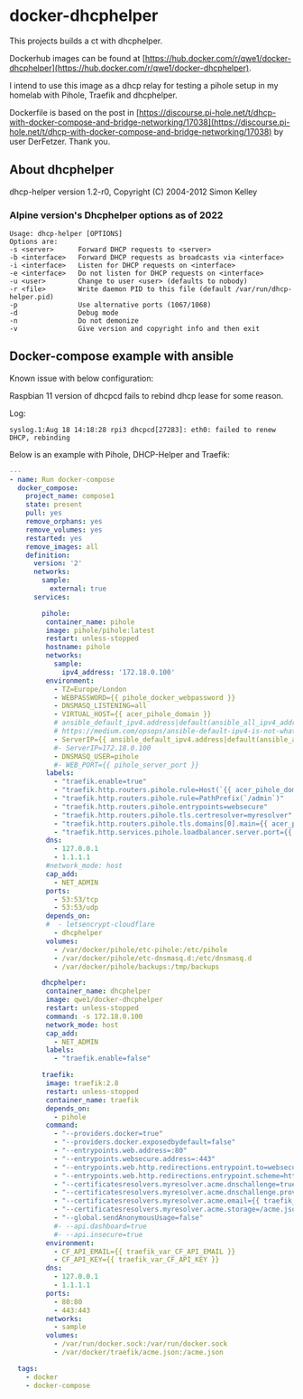 # docker-dhcphelper

This projects builds a ct with dhcphelper.

Dockerhub images can be found at [https://hub.docker.com/r/qwe1/docker-dhcphelper](https://hub.docker.com/r/qwe1/docker-dhcphelper).

I intend to use this image as a dhcp relay for testing a pihole setup in my homelab
with Pihole, Traefik and dhcphelper.

Dockerfile is based on the post in [https://discourse.pi-hole.net/t/dhcp-with-docker-compose-and-bridge-networking/17038](https://discourse.pi-hole.net/t/dhcp-with-docker-compose-and-bridge-networking/17038) by user DerFetzer. Thank you.
## About dhcphelper

dhcp-helper version 1.2-r0, Copyright (C) 2004-2012 Simon Kelley
### Alpine version's Dhcphelper options as of 2022

``` none
Usage: dhcp-helper [OPTIONS]
Options are:
-s <server>      Forward DHCP requests to <server>
-b <interface>   Forward DHCP requests as broadcasts via <interface>
-i <interface>   Listen for DHCP requests on <interface>
-e <interface>   Do not listen for DHCP requests on <interface>
-u <user>        Change to user <user> (defaults to nobody)
-r <file>        Write daemon PID to this file (default /var/run/dhcp-helper.pid)
-p               Use alternative ports (1067/1068)
-d               Debug mode
-n               Do not demonize
-v               Give version and copyright info and then exit
```

## Docker-compose example with ansible

Known issue with below configuration:

Raspbian 11 version of dhcpcd fails to rebind dhcp lease for some reason.

Log:

```none
syslog.1:Aug 18 14:18:28 rpi3 dhcpcd[27283]: eth0: failed to renew DHCP, rebinding
```

Below is an example with Pihole, DHCP-Helper and Traefik:


``` yaml
---
- name: Run docker-compose
  docker_compose:
    project_name: compose1
    state: present
    pull: yes
    remove_orphans: yes
    remove_volumes: yes
    restarted: yes
    remove_images: all
    definition:
      version: '2'
      networks:
        sample:
          external: true
      services:

        pihole:
         container_name: pihole
         image: pihole/pihole:latest
         restart: unless-stopped
         hostname: pihole
         networks:
           sample:
             ipv4_address: '172.18.0.100'
         environment:
           - TZ=Europe/London
           - WEBPASSWORD={{ pihole_docker_webpassword }}
           - DNSMASQ_LISTENING=all
           - VIRTUAL_HOST={{ acer_pihole_domain }}
           # ansible_default_ipv4.address|default(ansible_all_ipv4_addresses[0])
           # https://medium.com/opsops/ansible-default-ipv4-is-not-what-you-think-edb8ab154b10
           - ServerIP={{ ansible_default_ipv4.address|default(ansible_all_ipv4_addresses[0]) }}
           #- ServerIP=172.18.0.100
           - DNSMASQ_USER=pihole
           #- WEB_PORT={{ pihole_server_port }}
         labels:
           - "traefik.enable=true"
           - "traefik.http.routers.pihole.rule=Host(`{{ acer_pihole_domain }}`)"
           - "traefik.http.routers.pihole.rule=PathPrefix(`/admin`)"
           - "traefik.http.routers.pihole.entrypoints=websecure"
           - "traefik.http.routers.pihole.tls.certresolver=myresolver"
           - "traefik.http.routers.pihole.tls.domains[0].main={{ acer_pihole_domain }}"
           - "traefik.http.services.pihole.loadbalancer.server.port={{ pihole_server_port }}"
         dns:
           - 127.0.0.1
           - 1.1.1.1
         #network_mode: host
         cap_add:
           - NET_ADMIN
         ports:
           - 53:53/tcp
           - 53:53/udp
         depends_on:
         #  - letsencrypt-cloudflare
           - dhcphelper
         volumes:
           - /var/docker/pihole/etc-pihole:/etc/pihole
           - /var/docker/pihole/etc-dnsmasq.d:/etc/dnsmasq.d
           - /var/docker/pihole/backups:/tmp/backups

        dhcphelper:
         container_name: dhcphelper
         image: qwe1/docker-dhcphelper
         restart: unless-stopped
         command: -s 172.18.0.100
         network_mode: host
         cap_add:
           - NET_ADMIN
         labels:
           - "traefik.enable=false"

        traefik:
         image: traefik:2.8
         restart: unless-stopped
         container_name: traefik
         depends_on:
           - pihole
         command:
           - "--providers.docker=true"
           - "--providers.docker.exposedbydefault=false"
           - "--entrypoints.web.address=:80"
           - "--entrypoints.websecure.address=:443"
           - "--entrypoints.web.http.redirections.entrypoint.to=websecure"
           - "--entrypoints.web.http.redirections.entrypoint.scheme=https"
           - "--certificatesresolvers.myresolver.acme.dnschallenge=true"
           - "--certificatesresolvers.myresolver.acme.dnschallenge.provider=cloudflare"
           - "--certificatesresolvers.myresolver.acme.email={{ traefik_var_CF_API_EMAIL }}"
           - "--certificatesresolvers.myresolver.acme.storage=/acme.json"
           - "--global.sendAnonymousUsage=false"
           #- --api.dashboard=true
           #- --api.insecure=true
         environment:
           - CF_API_EMAIL={{ traefik_var_CF_API_EMAIL }}
           - CF_API_KEY={{ traefik_var_CF_API_KEY }}
         dns:
           - 127.0.0.1
           - 1.1.1.1
         ports:
           - 80:80
           - 443:443
         networks:
           - sample
         volumes:
           - /var/run/docker.sock:/var/run/docker.sock
           - /var/docker/traefik/acme.json:/acme.json

  tags:
    - docker
    - docker-compose
```

